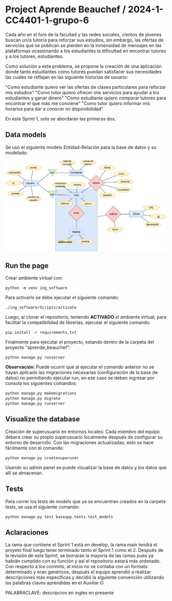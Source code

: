 # Project Aprende Beauchef / 2024-1-CC4401-1-grupo-6

Cada año en el foro de la facultad y las redes sociales, cientos de jóvenes buscan un/a tutor/a para reforzar sus estudios, sin embargo, las ofertas de servicios que se publican se pierden en la inmensidad de mensajes en las plataformas ocasionando a los estudiantes la dificultad en encontrar tutores y a los tutores, estudiantes. 

Como solución a este problema, se propone la creación de una aplicación donde tanto estudiantes como tutores puedan satisfacer sus necesidades las cuales se reflejan en las siguiente historias de usuario:

"Como estudiante quiero ver las ofertas de clases particulares para reforzar mis estudios"
"Como tutor quiero ofrecer mis servicios para ayudar a los estudiantes y ganar dinero"
"Como estudiante quiero comparar tutores para encontrar el que más me conviene"
"Como tutor quiero informar mis horarios para dar a conocer mi disponibilidad"

En este Sprint 1, solo se abordarán las primeras dos.

## Data models

Se usó el siguiente modelo Entidad-Relación para la base de datos y su modelado:

![Modelo Entidad-Relacion](/readme_assets/modeloEntidadRelacion.png  "Modelo Entidad Relacion")

## Run the page

Crear ambiente virtual con:
```
python -m venv ing_software
```

Para activarlo se debe ejecutar el siguiente comando:

```
./ing_software/Scripts/activate
```

Luego, al clonar el repositorio, teniendo **ACTIVADO** el ambiente virtual, para facilitar la compatibilidad de librerias, ejecutar el siguiente comando:

```
pip install -r requirements.txt
```

Finalmente para ejecutar el proyecto, estando dentro de la carpeta del proyecto "aprende_beauchef":
```
python manage.py runserver 
```

**Observación:** Puede ocurrir que al ejecutar el comando anterior no se hayan aplicado las migraciones necesarias (configuración de la base de datos) no permitiendo ejecutar run, en ese caso se deben ingresar por consola los siguientes comandos:

```
python manage.py makemigrations
python manage.py migrate
python manage.py runserver
```

## Visualize the database 
Creación de superusuario en entornos locales: Cada miembro del equipo deberá crear su propio superusuario localmente después de configurar su entorno de desarrollo. Con las migraciones actualizadas, esto se hace fácilmente con el comando: 

```
python manage.py createsuperuser
```

Usando su admin panel se puede visualizar la base de datos y los datos que allí se almacenan.

## Tests 
Para correr los tests de models que ya se encuentran creados en la carpeta tests, se usa el siguiente comando:
```
python manage.py test baseapp.tests.test_models
```

## Aclaraciones
La rama que contiene el Sprint 1 está en develop, la rama main tendrá el proyeto final luego tener terminado tanto el Sprint 1 como el 2. Después de la revisión de este Sprint, se borrarán la mayoría de las ramas pues ya habrán cumplido con su función y así el repositorio estará más ordenado.
Con respecto a los commits, al inicio no se contaba con un formato determinado y eran genéricos, después el equipo aprendió a realizar descripciones más específicas y decidió la siguiente convención utilizando las palabras claves aprendidas en el Auxiliar 0:

PALABRACLAVE: descripcion en ingles en presente
